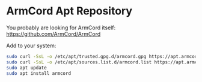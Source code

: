 # ArmCord Apt Repository

You probably are looking for ArmCord itself: <https://github.com/ArmCord/ArmCord>

Add to your system:

```bash
sudo curl -SsL -o /etc/apt/trusted.gpg.d/armcord.gpg https://apt.armcord.dev/KEY.gpg
sudo curl -SsL -o /etc/apt/sources.list.d/armcord.list https://apt.armcord.dev/armcord.list
sudo apt update
sudo apt install armcord
```
